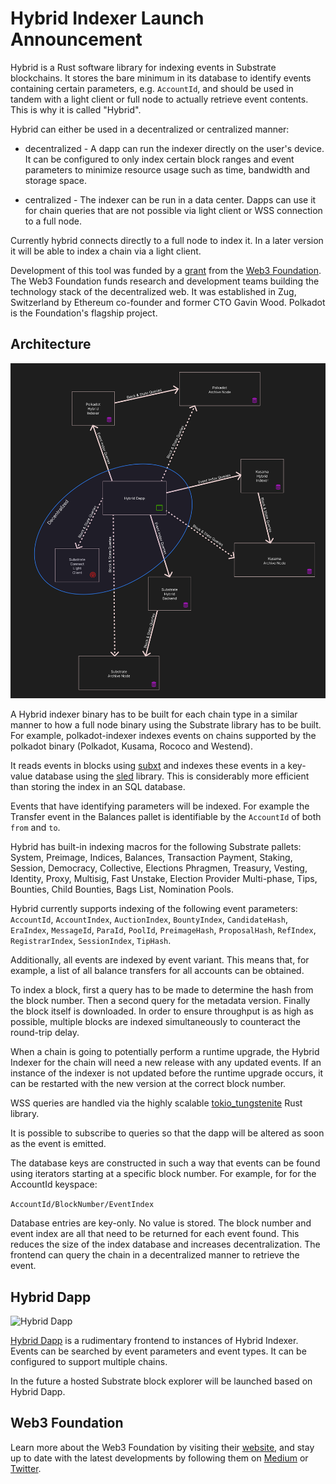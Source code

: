 # Hybrid Indexer Launch Announcement

Hybrid is a Rust software library for indexing events in Substrate blockchains. It stores the bare minimum in its database to identify events containing certain parameters, e.g. `AccountId`, and should be used in tandem with a light client or full node to actually retrieve event contents. This is why it is called "Hybrid".

Hybrid can either be used in a decentralized or centralized manner:

* decentralized - A dapp can run the indexer directly on the user's device. It can be configured to only index certain block ranges and event parameters to minimize resource usage such as time, bandwidth and storage space.

* centralized - The indexer can be run in a data center. Dapps can use it for chain queries that are not possible via light client or WSS connection to a full node.

Currently hybrid connects directly to a full node to index it. In a later version it will be able to index a chain via a light client. 

Development of this tool was funded by a [grant](https://github.com/w3f/Grants-Program/blob/master/applications/hybrid.md) from the [Web3 Foundation](https://web3.foundation/). The Web3 Foundation funds research and development teams building the technology stack of the decentralized web. It was established in Zug, Switzerland by Ethereum co-founder and former CTO Gavin Wood. Polkadot is the Foundation's flagship project.

## Architecture

![Hybrid Architecture](https://raw.githubusercontent.com/ethernomad/hybrid-diagram/main/hybrid.png)

A Hybrid indexer binary has to be built for each chain type in a similar manner to how a full node binary using the Substrate library has to be built. For example, polkadot-indexer indexes events on chains supported by the polkadot binary (Polkadot, Kusama, Rococo and Westend).

It reads events in blocks using [subxt](https://github.com/paritytech/subxt) and indexes these events in a key-value database using the [sled](http://sled.rs/) library. This is considerably more efficient than storing the index in an SQL database.

Events that have identifying parameters will be indexed. For example the Transfer event in the Balances pallet is identifiable by the `AccountId` of both `from` and `to`.

Hybrid has built-in indexing macros for the following Substrate pallets: System, Preimage, Indices, Balances, Transaction Payment, Staking, Session, Democracy, Collective, Elections Phragmen, Treasury, Vesting, Identity, Proxy, Multisig, Fast Unstake, Election Provider Multi-phase, Tips, Bounties, Child Bounties, Bags List, Nomination Pools.

Hybrid currently supports indexing of the following event parameters: `AccountId`, `AccountIndex`, `AuctionIndex`, `BountyIndex`, `CandidateHash`, `EraIndex`, `MessageId`, `ParaId`, `PoolId`, `PreimageHash`, `ProposalHash`, `RefIndex`, `RegistrarIndex`, `SessionIndex`, `TipHash`.

Additionally, all events are indexed by event variant. This means that, for example, a list of all balance transfers for all accounts can be obtained. 

To index a block, first a query has to be made to determine the hash from the block number. Then a second query for the metadata version. Finally the block itself is downloaded. In order to ensure throughput is as high as possible, multiple blocks are indexed simultaneously to counteract the round-trip delay.

When a chain is going to potentially perform a runtime upgrade, the Hybrid Indexer for the chain will need a new release with any updated events. If an instance of the indexer is not updated before the runtime upgrade occurs, it can be restarted with the new version at the correct block number.

WSS queries are handled via the highly scalable [tokio_tungstenite](https://github.com/snapview/tokio-tungstenite) Rust library.

It is possible to subscribe to queries so that the dapp will be altered as soon as the event is emitted.

The database keys are constructed in such a way that events can be found using iterators starting at a specific block number. For example, for for the AccountId keyspace:

`AccountId/BlockNumber/EventIndex`

Database entries are key-only. No value is stored. The block number and event index are all that need to be returned for each event found. This reduces the size of the index database and increases decentralization. The frontend can query the chain in a decentralized manner to retrieve the event.

## Hybrid Dapp

![Hybrid Dapp](https://raw.githubusercontent.com/hybrid-explorer/hybrid-indexer/main/doc/hybrid-dapp.png)

[Hybrid Dapp](https://github.com/hybrid-explorer/hybrid-dapp) is a rudimentary frontend to instances of Hybrid Indexer. Events can be searched by event parameters and event types. It can be configured to support multiple chains.

In the future a hosted Substrate block explorer will be launched based on Hybrid Dapp.

## Web3 Foundation

Learn more about the Web3 Foundation by visiting their [website](https://web3.foundation/), and stay up to date with the latest developments by following them on [Medium](https://medium.com/web3foundation) or [Twitter](https://twitter.com/web3foundation).

